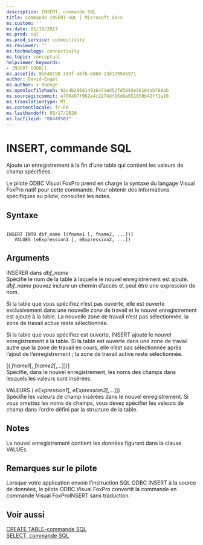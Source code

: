 ```yaml
---
description: INSERT, commande SQL
title: Commande INSERT-SQL | Microsoft Docs
ms.custom: ''
ms.date: 01/19/2017
ms.prod: sql
ms.prod_service: connectivity
ms.reviewer: ''
ms.technology: connectivity
ms.topic: conceptual
helpviewer_keywords:
- INSERT [ODBC]
ms.assetid: 9b648198-349f-46f6-b869-13d129945971
author: David-Engel
ms.author: v-daenge
ms.openlocfilehash: 92c4b2068149164716d52fd3693e56164ab788ab
ms.sourcegitcommit: e700497f962e4c2274df16d9e651059b42ff1a10
ms.translationtype: MT
ms.contentlocale: fr-FR
ms.lasthandoff: 08/17/2020
ms.locfileid: "88449501"
---
```

# <a name="insert---sql-command"></a>INSERT, commande SQL
Ajoute un enregistrement à la fin d’une table qui contient les valeurs de champ spécifiées.  
  
 Le pilote ODBC Visual FoxPro prend en charge la syntaxe du langage Visual FoxPro natif pour cette commande. Pour obtenir des informations spécifiques au pilote, consultez les notes.  
  
## <a name="syntax"></a>Syntaxe  
  
```  
  
INSERT INTO dbf_name [(fname1 [, fname2, ...])]  
   VALUES (eExpression1 [, eExpression2, ...])  
```  
  
## <a name="arguments"></a>Arguments  
 INSÉRER dans *dbf_name*  
 Spécifie le nom de la table à laquelle le nouvel enregistrement est ajouté. *dbf_name* pouvez inclure un chemin d’accès et peut être une expression de nom.  
  
 Si la table que vous spécifiez n’est pas ouverte, elle est ouverte exclusivement dans une nouvelle zone de travail et le nouvel enregistrement est ajouté à la table. La nouvelle zone de travail n’est pas sélectionnée. la zone de travail active reste sélectionnée.  
  
 Si la table que vous spécifiez est ouverte, INSERT ajoute le nouvel enregistrement à la table. Si la table est ouverte dans une zone de travail autre que la zone de travail en cours, elle n’est pas sélectionnée après l’ajout de l’enregistrement ; la zone de travail active reste sélectionnée.  
  
 [( *fname1*[, *fname2*[,...]])]  
 Spécifie, dans le nouvel enregistrement, les noms des champs dans lesquels les valeurs sont insérées.  
  
 VALEURS ( *eExpression1*[, *eExpression2*[,...]])  
 Spécifie les valeurs de champ insérées dans le nouvel enregistrement. Si vous omettez les noms de champs, vous devez spécifier les valeurs de champ dans l’ordre défini par la structure de la table.  
  
## <a name="remarks"></a>Notes  
 Le nouvel enregistrement contient les données figurant dans la clause VALUEs.  
  
## <a name="driver-remarks"></a>Remarques sur le pilote  
 Lorsque votre application envoie l’instruction SQL ODBC INSERT à la source de données, le pilote ODBC Visual FoxPro convertit la commande en commande Visual FoxProINSERT sans traduction.  
  
## <a name="see-also"></a>Voir aussi  
 [CREATE TABLE-commande SQL](../../odbc/microsoft/create-table-sql-command.md)   
 [SELECT, commande SQL](../../odbc/microsoft/select-sql-command.md)
